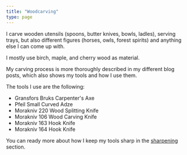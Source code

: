 ```yaml
---
title: "Woodcarving"
type: page
---
```


I carve wooden utensils (spoons, butter knives, bowls, ladles), serving trays,
but also different figures (horses, owls, forest spirits) and anything else
I can come up with.

<!--more-->
I mostly use birch, maple, and cherry wood as material.

My carving process is more thoroughly described in my different blog posts,
which also shows my tools and how I use them.

The tools I use are the following:

 - Gransfors Bruks Carpenter's Axe
 - Pfeil Small Curved Adze
 - Morakniv 220 Wood Splitting Knife
 - Morakniv 106 Wood Carving Knife
 - Morakniv 163 Hook Knife
 - Morakniv 164 Hook Knife

You can ready more about how I keep my tools sharp in the [sharpening](/service/sharpening)
section.
